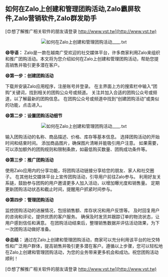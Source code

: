 ## **如何在Zalo上创建和管理团购活动,Zalo霸屏软件,Zalo营销软件,Zalo群发助手**

[😍想了解推广相关软件的朋友请登录 http://www.vst.tw](http://www.vst.tw)

 <center><img src="https://vst.tw/MP4/tuiguang/png/1.png" alt="如何在Zalo上创建和管理团购活动____.txt"></center>

**😄导语：**
Zalo是一款在越南广受欢迎的社交媒体平台，许多商家利用Zalo来组织和推广团购活动。本文将为您介绍如何在Zalo上创建和管理团购活动，帮助您提高销售并吸引更多潜在客户。

**😄第一步：创建团购活动**

下载并安装Zalo应用程序，注册账号并登录。
在主界面上方的搜索栏中输入“团购”关键词，找到相关的团购公众号或频道。
关注并加入合适的团购公众号或频道，以了解最新的团购信息。
在团购公众号或频道中找到“创建团购活动”或类似的功能，点击进入。

**😄第二步：设置团购活动细节**

 <center><img src="https://vst.tw/MP4/tuiguang/png/5.png" alt="如何在Zalo上创建和管理团购活动____.txt"></center>

输入团购活动的名称、商品描述、价格、库存等基本信息。
选择团购活动的开始时间和结束时间。
添加商品图片，确保图片清晰并能吸引用户注意。
如果需要，可以添加额外的团购规则和限制条款，如最低购买数量、团购成功条件等。

**😄第三步：推广团购活动**

使用Zalo应用内的分享功能，将团购活动链接分享给您的朋友、家人和社交圈子。
在其他社交媒体平台上宣传团购活动，引导用户前往Zalo参与。
利用好友关系链，鼓励参与团购的用户邀请更多人加入活动，以增加曝光度和销售量。
定期更新团购活动状态和截止时间，提醒用户抓紧时间参与。

**😄第四步：管理团购活动**

监控团购活动的进展情况，包括销售额、库存状况和用户反馈等。
及时回复用户的咨询和评论，提供优质的客户服务。
确保及时发货并跟踪订单的物流状态，让用户感到信任和满意。
在团购活动结束后，整理销售数据并评估活动效果，为下一次团购活动做好准备。

**😄总结：**
通过在Zalo上创建和管理团购活动，商家可以充分利用该平台的社交特性和广泛用户群体，提高销售并吸引更多潜在客户。遵循以上步骤，您可以轻松地在Zalo上创建和管理团购活动，为您的业务带来更多机会和成功。祝您团购活动顺利！

[😍想了解推广相关软件的朋友请登录 http://www.vst.tw](http://www.vst.tw)



